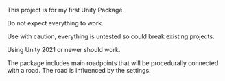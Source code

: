 This project is for my first Unity Package.

Do not expect everything to work.

Use with caution, everything is untested so could break existing projects.

Using Unity 2021 or newer should work.


The package includes main roadpoints that will be procedurally connected with a road.
The road is influenced by the settings.
